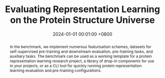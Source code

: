 ---
title:  Evaluating Representation Learning on the Protein Structure Universe
date:           2024-01-01 00:01:00 +0800
selected:       false
pub:            "ICLR"
# pub_pre:        "Submitted to "
# pub_post:       'Under review.'
# pub_last:       ' <span class="badge badge-pill badge-custom badge-success">Spotlight</span>'
pub_date:       "2024"

abstract: >-
  In the benchmark, we implement numerous featurisation schemes, datasets for self-supervised pre-training and downstream evaluation, pre-training tasks, and auxiliary tasks. The benchmark can be used as a working template for a protein representation learning research project, a library of drop-in components for use in your projects, or as a CLI tool for quickly running protein representation learning evaluation and pre-training configurations. 
cover:          https://proteins.sh/_static/workshop_icon.png
authors:
  - Arian Jamasb
  - Alex Morehead
  - Chaitanya Joshi
  - Zuobai Zhang
  - Kieran Didi
  - Simon Mathis
  - Charles Harris
  - Dominic Hall
  - Jianlin Cheng
  - Pietro Lió
  - Tom Blundell
links:
  Code: https://github.com/a-r-j/ProteinWorkshop
  Paper: https://openreview.net/forum?id=sTYuRVrdK3
---